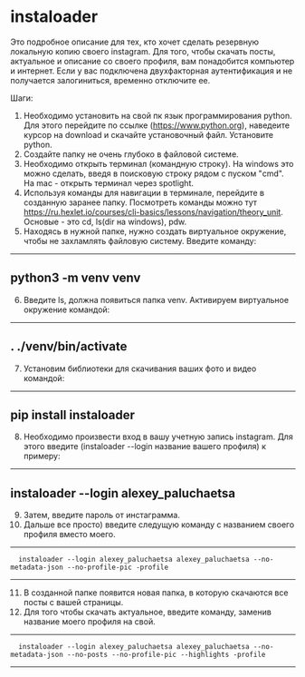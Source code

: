 # instaloader

Это подробное описание для тех, кто хочет сделать резервную локальную копию своего instagram.
Для того, чтобы скачать посты, актуальное и описание со своего профиля, вам понадобится компьютер и интернет.
Если у вас подключена двухфакторная аутентификация и не получается залогиниться, временно отключите ее.

Шаги:
1) Необходимо установить на свой пк язык программирования python. Для этого перейдите по ссылке (https://www.python.org), наведеите курсор на download и скачайте установочный файл. Установите python.
2) Создайте папку не очень глубоко в файловой системе.
3) Необходимо открыть терминал (командную строку). На windows это можно сделать, введя в поисковую строку рядом с пуском "cmd". На mac - открыть терминал через spotlight.
4) Используя команды для навигации в терминале, перейдите в созданную заранее папку. Посмотреть команды можно тут https://ru.hexlet.io/courses/cli-basics/lessons/navigation/theory_unit. Основые - это cd, ls(dir на windows), pdw.
5) Находясь в нужной папке, нужно создать виртуальное окружение, чтобы не захламлять файловую систему. Введите команду:
---
python3 -m venv venv
---
6) Введите ls, должна появиться папка venv. Активируем виртуальное окружение командой:  
---
. ./venv/bin/activate
---
7) Установим библиотеки для скачивания ваших фото и видео командой: 
---
pip install instaloader
---
8) Необходимо произвести вход в вашу учетную запись instagram. Для этого введите (instaloader --login название вашего профиля)
к примеру:
---
instaloader --login alexey_paluchaetsa
---
9) Затем, введите пароль от инстаграмма.
10) Дальше все просто) введите следущую команду с названием своего профиля вместо моего.
---
      instaloader --login alexey_paluchaetsa alexey_paluchaetsa --no-metadata-json --no-profile-pic -profile
---
11) В созданной папке появится новая папка, в которую скачаются все посты с вашей страницы.
12) Для того чтобы скачать актуальное, введите команду, заменив название моего профиля на свой.
---
      instaloader --login alexey_paluchaetsa alexey_paluchaetsa --no-metadata-json --no-posts --no-profile-pic --highlights -profile
---
